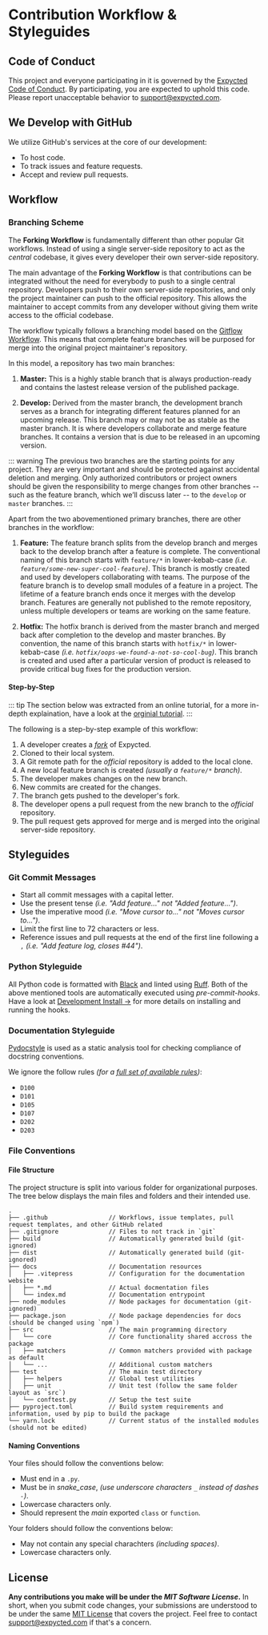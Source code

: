 # Contribution Workflow & Styleguides

## Code of Conduct

This project and everyone participating in it is governed by the [Expycted Code of Conduct](https://github.com/bdsoha/expycted/blob/master/.github/CODE_OF_CONDUCT.md).
By participating, you are expected to uphold this code. Please report unacceptable behavior to support@expycted.com.

## We Develop with GitHub

We utilize GitHub's services at the core of our development:

- To host code.
- To track issues and feature requests.
- Accept and review pull requests.

## Workflow

### Branching Scheme

The **Forking Workflow** is fundamentally different than other popular Git workflows. Instead of using a single server-side repository to act as the *central* codebase, it gives every developer their own server-side repository.

The main advantage of the **Forking Workflow** is that contributions can be integrated without the need for everybody to push to a single central repository. Developers push to their own server-side repositories, and only the project maintainer can push to the official repository. This allows the maintainer to accept commits from any developer without giving them write access to the official codebase.

The workflow typically follows a branching model based on the [Gitflow Workflow](https://www.atlassian.com/git/tutorials/comparing-workflows/gitflow-workflow). This means that complete feature branches will be purposed for merge into the original project maintainer's repository.

In this model, a repository has two main branches:

1. **Master:** This is a highly stable branch that is always production-ready and contains the lastest release version of the published package.

2. **Develop:** Derived from the master branch, the development branch serves as a branch for integrating different features planned for an upcoming release. This branch may or may not be as stable as the master branch. It is where developers collaborate and merge feature branches. It contains a version that is due to be released in an upcoming version.

::: warning
The previous two branches are the starting points for any project. They are very important and should be protected against accidental deletion and merging. Only authorized contributors or project owners should be given the responsibility to merge changes from other branches -- such as the feature branch, which we’ll discuss later -- to the `develop` or `master` branches.
:::

Apart from the two abovementioned primary branches, there are other branches in the workflow:

1. **Feature:** The feature branch splits from the develop branch and merges back to the develop branch after a feature is complete. The conventional naming of this branch starts with `feature/*` in lower-kebab-case *(i.e. `feature/some-new-super-cool-feature`)*. This branch is mostly created and used by developers collaborating with teams. The purpose of the feature branch is to develop small modules of a feature in a project. The lifetime of a feature branch ends once it merges with the develop branch. Features are generally not published to the remote repository, unless multiple developers or teams are working on the same feature.

2. **Hotfix:** The hotfix branch is derived from the master branch and merged back after completion to the develop and master branches. By convention, the name of this branch starts with `hotfix/*` in lower-kebab-case *(i.e. `hotfix/oops-we-found-a-not-so-cool-bug`)*. This branch is created and used after a particular version of product is released to provide critical bug fixes for the production version.

#### Step-by-Step

::: tip
The section below was extracted from an online tutorial, for a more in-depth explaination, have a look at the [orginial tutorial](https://www.atlassian.com/git/tutorials/comparing-workflows/forking-workflow).
:::

The following is a step-by-step example of this workflow:

1. A developer creates a [*fork*](https://github.com/bdsoha/expycted/fork) of Expycted.
2. Cloned to their local system.
3. A Git remote path for the *official* repository is added to the local clone.
4. A new local feature branch is created *(usually a `feature/*` branch)*.
5. The developer makes changes on the new branch.
6. New commits are created for the changes.
7. The branch gets pushed to the developer's fork.
8. The developer opens a pull request from the new branch to the *official* repository.
9. The pull request gets approved for merge and is merged into the original server-side repository.

## Styleguides

### Git Commit Messages

- Start all commit messages with a capital letter.
- Use the present tense *(i.e. "Add feature..." not "Added feature...")*.
- Use the imperative mood *(i.e. "Move cursor to..." not "Moves cursor to...")*.
- Limit the first line to 72 characters or less.
- Reference issues and pull requests at the end of the first line following a `,` *(i.e. "Add feature log, closes #44")*.

### Python Styleguide

All Python code is formatted with [Black](https://github.com/psf/black) and linted using [Ruff](https://github.com/charliermarsh/ruff).
Both of the above mentioned tools are automatically executed using *pre-commit-hooks*. Have a look at [Development Install →](/development-install) for more details on installing and running the hooks.

### Documentation Styleguide

[Pydocstyle](https://github.com/PyCQA/pydocstyle) is used as a static analysis tool for checking compliance of docstring conventions.

We ignore the follow rules *(for a [full set of available rules](http://www.pydocstyle.org/en/2.1.1/error_codes.html))*:

- `D100`
- `D101`
- `D105`
- `D107`
- `D202`
- `D203`

### File Conventions

#### File Structure

The project structure is split into various folder for organizational purposes.
The tree below displays the main files and folders and their intended use.

```text
.
├── .github                 // Workflows, issue templates, pull request templates, and other GitHub related
├── .gitignore              // Files to not track in `git`
├── build                   // Automatically generated build (git-ignored)
├── dist                    // Automatically generated build (git-ignored)
├── docs                    // Documentation resources
│   ├── .vitepress          // Configuration for the documentation website
│   ├── *.md                // Actual docmentation files
│   └── index.md            // Documentation entrypoint
├── node_modules            // Node packages for documentation (git-ignored)
├── package.json            // Node package dependencies for docs (should be changed using `npm`)
├── src                     // The main programming directory
│   └── core                // Core functionality shared accross the package
│   ├── matchers            // Common matchers provided with package as default
│   └── ...                 // Additional custom matchers
├── test                    // The main test directory
│   ├── helpers             // Global test utilities
│   ├── unit                // Unit test (follow the same folder layout as `src`)
│   └── conftest.py         // Setup the test suite
├── pyproject.toml          // Build system requirements and information, used by pip to build the package
└── yarn.lock               // Current status of the installed modules (should not be edited)
```

#### Naming Conventions

Your files should follow the conventions below:

- Must end in a `.py`.
- Must be in *snake_case*, *(use underscore characters `_` instead of dashes `-`)*.
- Lowercase characters only.
- Should represent the *main* exported `class` or `function`.

Your folders should follow the conventions below:

- May not contain any special charachters *(including spaces)*.
- Lowercase characters only.

## License

**Any contributions you make will be under the *MIT Software License*.**
In short, when you submit code changes, your submissions are understood to be under the same [MIT License](https://github.com/bdsoha/expycted/blob/master/LICENSE) that covers the project. Feel free to contact support@expycted.com if that's a concern.
